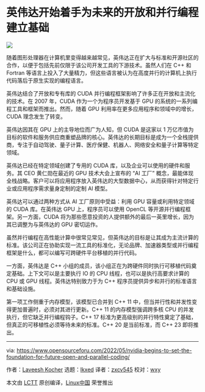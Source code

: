 [#]: subject: "Nvidia Begins To Set The Foundation For Future Open And Parallel Coding"
[#]: via: "https://www.opensourceforu.com/2022/05/nvidia-begins-to-set-the-foundation-for-future-open-and-parallel-coding/"
[#]: author: "Laveesh Kocher https://www.opensourceforu.com/author/laveesh-kocher/"
[#]: collector: "lkxed"
[#]: translator: "zxcv545"
[#]: reviewer: "wxy"
[#]: publisher: "wxy"
[#]: url: "https://linux.cn/article-14565-1.html"

英伟达开始着手为未来的开放和并行编程建立基础
======

![](https://img.linux.net.cn/data/attachment/album/202205/09/080227sdxqcd3rxooc3cq3.jpg)

随着图形处理器在计算机里变得越来越常见，英伟达正在扩大与标准和开源社区的合作，以便于包括先前仅限于该公司开发工具的下游技术。虽然人们在 C++ 和 Fortran 等语言上投入了大量精力，但这些语言被认为在高度并行的计算机上执行代码落后于原生实现的编程语言。

英伟达结合了开放和专有库的 CUDA 并行编程框架影响了许多正在开放和主流化的技术。在 2007 年，CUDA 作为一个为程序员开发基于 GPU 的系统的一系列编程工具和框架而推出。然而，随着 GPU 利用率在更多应用程序和领域中的增长，CUDA 理念发生了转变。

英伟达因其在 GPU 上的主导地位而广为人知，但 CUDA 是这家以 1 万亿市值为目标的软件和服务供应商重塑品牌的核心。英伟达的长期目标是成为一个全栈提供商，专注于自动驾驶、量子计算、医疗保健、机器人、网络安全和量子计算等特定领域。

英伟达已经在特定领域创建了专用的 CUDA 库，以及企业可以使用的硬件和服务。其 CEO 黄仁勋在最近的 GPU 技术大会上宣布的 “AI 工厂” 概念，最能体现全栈战略。客户可以将应用程序放入英伟达的大型数据中心，从而获得针对特定行业或应用程序需求量身定制的定制 AI 模型。

英伟达可以通过两种方式从 AI 工厂原则中受益：利用 GPU 容量或利用特定领域的 CUDA 库。在英伟达 GPU 上，程序员可以使用 OpenCL 等开源并行编程框架。另一方面，CUDA 将为那些愿意投资的人提供额外的最后一英里增长，因为其已调整为与英伟达的 GPU 密切运作。

虽然并行编程在高性能计算中很常见常见，但英伟达的目标是让其成为主流计算的标准。该公司正在协助实现一流工具的标准化，无论品牌、加速器类型或并行编程框架是什么，都可以编写可跨硬件平台移植的并行代码。

一方面，英伟达是 C++ 小组的成员，该小组正在为跨硬件同时执行可移植代码奠定基础。上下文可以是主要执行 IO 的 CPU 线程，也可以是执行高要求计算的 CPU 或 GPU 线程。英伟达特别致力于为 C++ 程序员提供异步和并行的标准语言和基础设施。

第一项工作侧重于内存模型，该模型已合并到 C++ 11 中，但当并行性和并发性变得更加普遍时，必须对其进行更新。C++ 11 的内存模型强调跨多核 CPU 的并发执行，但它缺乏并行编程钩子。C++ 17 标准为更高级别的并行特性奠定了基础，但真正的可移植性必须等待未来的标准。C++ 20 是当前标准，而 C++ 23 即将推出。

--------------------------------------------------------------------------------

via: https://www.opensourceforu.com/2022/05/nvidia-begins-to-set-the-foundation-for-future-open-and-parallel-coding/

作者：[Laveesh Kocher][a]
选题：[lkxed][b]
译者：[zxcv545](https://github.com/zxcv545)
校对：[wxy](https://github.com/wxy)

本文由 [LCTT](https://github.com/LCTT/TranslateProject) 原创编译，[Linux中国](https://linux.cn/) 荣誉推出

[a]: https://www.opensourceforu.com/author/laveesh-kocher/
[b]: https://github.com/lkxed
[1]: https://www.opensourceforu.com/wp-content/uploads/2022/05/Nvidia_logo_angled_shutterstock.jpg
